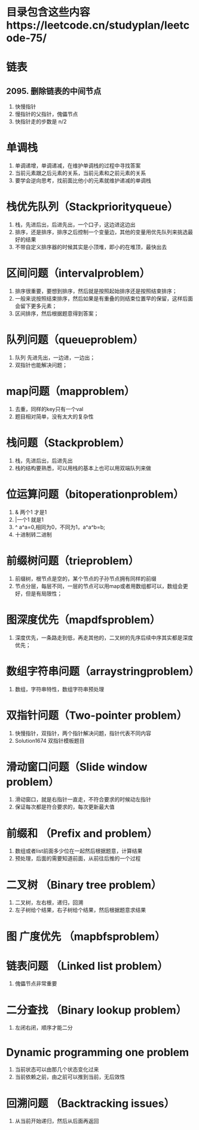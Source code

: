 # 目录包含这些内容https://leetcode.cn/studyplan/leetcode-75/


# 链表
## 2095. 删除链表的中间节点
1. 快慢指针
2. 慢指针的父指针，傀儡节点
3. 快指针走的步数是 n/2

# 单调栈
1. 单调递增，单调递减，在维护单调栈的过程中寻找答案
2. 当前元素跟之后元素的关系，当前元素和之前元素的关系
3. 要学会逆向思考，找前面比他小的元素就维护递减的单调栈

# 栈优先队列（Stackpriorityqueue）
1. 栈，先进后出，后进先出，一个口子，这边进这边出
2. 排序，还是排序，排序之后控制一个变量边，其他的变量用优先队列来挑选最好的结果
3. 不带自定义排序器的时候其实是小顶堆，即小的在堆顶，最快出去

# 区间问题（intervalproblem）
1. 排序很重要，要想到排序，然后就是按照起始排序还是按照结束排序；
2. 一般来说按照结束排序，然后如果是有重叠的则结束位置早的保留，这样后面会留下更多元素；
3. 区间排序，然后根据题意得到答案；

# 队列问题（queueproblem）
1. 队列 先进先出，一边进，一边出；
2. 双指针也能解决问题；

# map问题（mapproblem）
1. 去重，同样的key只有一个val
2. 题目相对简单，没有太大的复杂性

# 栈问题（Stackproblem）
1. 栈，先进后出，后进先出
2. 栈的结构要熟悉，可以用栈的基本上也可以用双端队列来做

# 位运算问题（bitoperationproblem）
1. & 两个1 才是1
2. |一个1 就是1
3. ^ a^a=0,相同为0，不同为1，a^a^b=b;
4. 十进制转二进制

# 前缀树问题（trieproblem）
1. 前缀树，根节点是空的，某个节点的子孙节点拥有同样的前缀
2. 节点分层，每层不同，一层的节点可以用map或者用数组都可以，数组会更好，但是有局限性；

# 图深度优先（mapdfsproblem）
1. 深度优先，一条路走到低，再走其他的，二叉树的先序后续中序其实都是深度优先；

# 数组字符串问题（arraystringproblem）
1. 数组，字符串特性，数组字符串预处理

# 双指针问题（Two-pointer problem）
1. 快慢指针，双指针，两个指针解决问题，指针代表不同内容
2. Solution1674 双指针模板题目

# 滑动窗口问题（Slide window problem）
1. 滑动窗口，就是右指针一直走，不符合要求的时候动左指针
2. 保证每次都是符合要求的，每次更新最大值

# 前缀和 （Prefix and problem）
1. 数组或者list前面多少位在一起然后根据题意，计算结果
2. 预处理，后面的需要知道前面，从前往后推的一个过程

# 二叉树 （Binary tree problem）
1. 二叉树，左右根，递归，回溯
2. 左子树给个结果，右子树给个结果，然后根据题意求结果

# 图 广度优先 （mapbfsproblem）

# 链表问题 （Linked list problem）
1. 傀儡节点非常重要

# 二分查找 （Binary lookup problem）
1. 左闭右闭，顺序才能二分

# Dynamic programming one problem
1. 当前状态可以由那几个状态变化过来
2. 当前依赖之前，由之前可以推到当前，无后效性

# 回溯问题 （Backtracking issues）
1. 从当前开始递归，然后从后面再返回